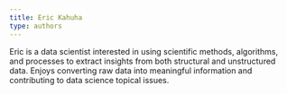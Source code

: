 ```yaml
---
title: Eric Kahuha
type: authors
---
```

Eric is a data scientist interested in using scientific methods, algorithms, and processes to extract insights from both structural and unstructured data. Enjoys converting raw data into meaningful information and contributing to data science topical issues.
